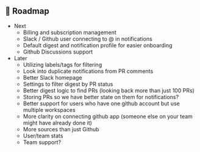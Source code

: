 ## 🎯 Roadmap

- Next
   - Billing and subscription management
   - Slack / Github user connecting to @ in notifications
   - Default digest and notification profile for easier onboarding
   - Github Discussions support
- Later
   - Utilizing labels/tags for filtering
   - Look into duplicate notifications from PR comments
   - Better Slack homepage
   - Settings to filter digest by PR status
   - Better digest logic to find PRs (looking back more than just 100 PRs)
   - Storing PRs so we have better state on them for notifications?
   - Better support for users who have one github account but use multiple workspaces
   - More clarity on connecting github app (someone else on your team might have already done it)
   - More sources than just Github
   - User/team stats
   - Team support?